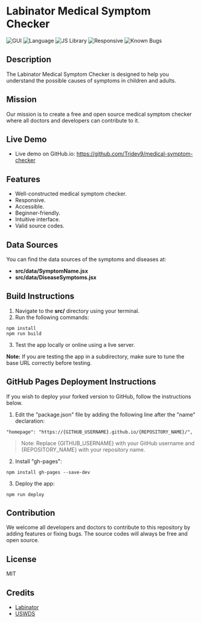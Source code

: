 # Labinator Medical Symptom Checker

![GUI](https://img.shields.io/badge/GUI-USWDS_2.7.1-0B1013)
![Language](https://img.shields.io/badge/Language-JavaScript-026300)
![JS Library](https://img.shields.io/badge/JS_Library-React-0047AB)
![Responsive](https://img.shields.io/badge/Responsive-Yes-5D185B)
![Known Bugs](https://img.shields.io/badge/Known_Bugs-0-D83933)

## Description

The Labinator Medical Symptom Checker is designed to help you understand the possible causes of symptoms in children and adults.

## Mission

Our mission is to create a free and open source medical symptom checker where all doctors and developers can contribute to it.

## Live Demo

- Live demo on GitHub.io: https://github.com/Tridev9/medical-symptom-checker

## Features

- Well-constructed medical symptom checker.
- Responsive.
- Accessible.
- Beginner-friendly.
- Intuitive interface.
- Valid source codes.

## Data Sources

You can find the data sources of the symptoms and diseases at:

- **src/data/SymptomName.jsx**
- **src/data/DiseaseSymptoms.jsx**

## Build Instructions

1. Navigate to the **src/** directory using your terminal.
2. Run the following commands:

```
npm install
npm run build
```

3. Test the app locally or online using a live server.

**Note:** If you are testing the app in a subdirectory, make sure to tune the base URL correctly before testing.

## GitHub Pages Deployment Instructions

If you wish to deploy your forked version to GitHub, follow the instructions below.

1. Edit the "package.json" file by adding the following line after the "name" declaration:

```
"homepage": "https://{GITHUB_USERNAME}.github.io/{REPOSITORY_NAME}/",
```

> Note: Replace {GITHUB_USERNAME} with your GitHub username and {REPOSITORY_NAME} with your repository name.

2. Install "gh-pages":

```
npm install gh-pages --save-dev
```

3. Deploy the app:

```
npm run deploy
```

## Contribution

We welcome all developers and doctors to contribute to this repository by adding features or fixing bugs. The source codes will always be free and open source.


## License

MIT

## Credits

- [Labinator](https://labinator.com/)
- [USWDS](https://designsystem.digital.gov/)
